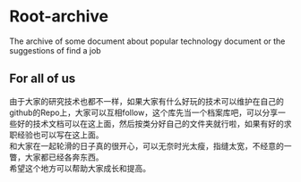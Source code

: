 # Root-archive
The archive of some document about popular technology document or the suggestions of find a job
## For all of us
由于大家的研究技术也都不一样，如果大家有什么好玩的技术可以维护在自己的github的Repo上，大家可以互相follow，这个库先当一个档案库吧，可以分享一些好的技术文档可以在这上面，然后按类分好自己的文件夹就行啦，如果有好的求职经验也可以写在这上面。  
和大家在一起轮滑的日子真的很开心，可以无奈时光太瘦，指缝太宽，不经意的一瞥，大家都已经各奔东西。  
希望这个地方可以帮助大家成长和提高。
